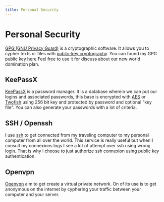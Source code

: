 ```yaml
---
title: Personal Security
---
```


# Personal Security

<a href="http://www.gnupg.org/">GPG (GNU Privacy Guard)</a> is a cryptographic software. It allows you to cypher
texts or files with <a href="http://en.wikipedia.org/wiki/Public-key_cryptography">public-key cryptography</a>.
You can found my GPG public key <a href="/publicKey">here</a>
Feel free to use it for discuss about our new world domination plan.

## KeePassX

<a href="http://www.keepassx.org">KeePassX</a> is a password manager. 
It is a database wherein we can put our logins and associated passwords, this base is encrypted with 
<a href="http://en.wikipedia.org/wiki/Advanced_Encryption_Standard">AES</a> or <a href="http://en.wikipedia.org/wiki/Twofish">Twofish</a>
using 256 bit key and protected by password and optional "key file".
You can also generate your passwords with a lot of criteria.

## SSH / Openssh

I use <a href="http://en.wikipedia.org/wiki/Secure_Shell">ssh</a> to get connected from my traveling computer to my personal computer from all over the world.
This service is really useful but when I consult my connexions logs I see a lot of 
attempt over ssh using wrong login. That is why I choose to just authorize ssh connexion using public key
authentication.

## Openvpn

<a href="http://en.wikipedia.org/wiki/Openvpn">Openvpn</a> aim to get create a virtual private network. On of its use is to get anonymous on the internet by cyphering your traffic 
between your computer and your server.

